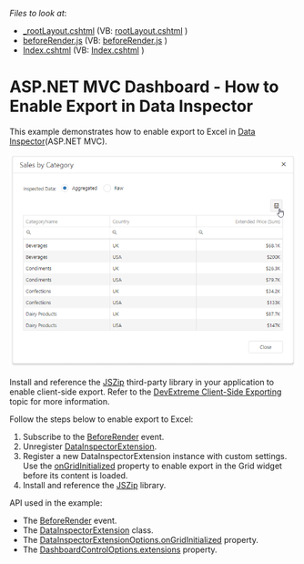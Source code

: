 *Files to look at*:
* [\_rootLayout.cshtml](./CS/datainspectorExport/Views/Shared/_rootLayout.cshtml) (VB: [rootLayout.cshtml](./VB/datainspectorExport/Views/Shared/_rootLayout.cshtml) )
* [beforeRender.js](./CS/datainspectorExport/Scripts/beforeRender.js) (VB: [beforeRender.js](./VB/datainspectorExport/Scripts/beforeRender.js) )
* [Index.cshtml](./CS/datainspectorExport/Views/Home/Index.cshtml) (VB: [Index.cshtml](./VB/datainspectorExport/Views/Home/Index.cshtml) )

# ASP.NET MVC Dashboard - How to Enable Export in Data Inspector


This example demonstrates how to enable export to Excel in [Data Inspector](https://docs.devexpress.com/Dashboard/401194/common-features/underlying-and-displayed-data/data-inspector)(ASP.NET MVC). 

![](images/data_inspector_export.png)


Install and reference the [JSZip](https://stuk.github.io/jszip/) third-party library in your application to enable client-side export. Refer to the [DevExtreme Client-Side Exporting](https://js.devexpress.com/Documentation/Guide/Widgets/DataGrid/Client-Side_Exporting/) topic for more information.

Follow the steps below to enable export to Excel: 

1. Subscribe to the [BeforeRender](https://docs.devexpress.com/Dashboard/js-ASPxClientDashboard#js_aspxclientdashboard_beforerender) event. 
2. Unregister [DataInspectorExtension](https://docs.devexpress.com/Dashboard/js-DevExpress.Dashboard.DataInspectorExtension).
3. Register a new DataInspectorExtension instance with custom settings. Use the [onGridInitialized](https://docs.devexpress.com/Dashboard/js-DevExpress.Dashboard.DataInspectorExtensionOptions#js_devexpress_dashboard_datainspectorextensionoptions_ongridinitialized) property to enable export in the Grid widget before its content is loaded.
4. Install and reference the [JSZip](https://stuk.github.io/jszip/) library.

API used in the example:

* The [BeforeRender](https://docs.devexpress.com/Dashboard/js-ASPxClientDashboard#js_aspxclientdashboard_beforerender) event.
* The [DataInspectorExtension](https://docs.devexpress.com/Dashboard/js-DevExpress.Dashboard.DataInspectorExtension) class.
* The [DataInspectorExtensionOptions.onGridInitialized](https://docs.devexpress.com/Dashboard/js-DevExpress.Dashboard.DataInspectorExtensionOptions#js_devexpress_dashboard_datainspectorextensionoptions_ongridinitialized) property.
* The [DashboardControlOptions.extensions](https://docs.devexpress.com/Dashboard/js-DevExpress.Dashboard.DataInspectorExtensionOptions) property.
